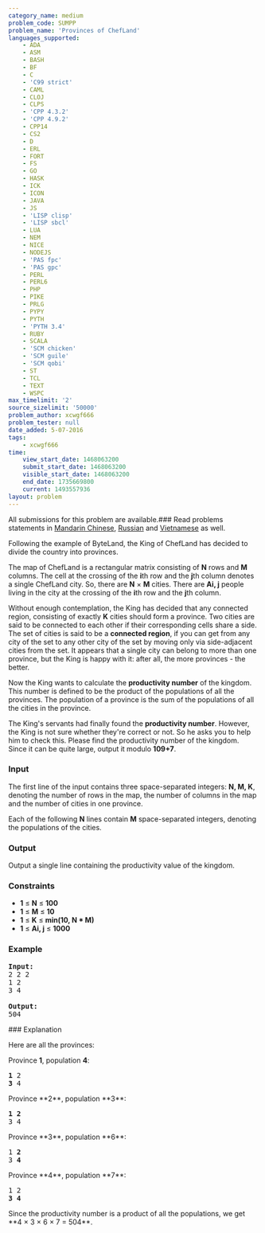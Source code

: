 ```yaml
---
category_name: medium
problem_code: SUMPP
problem_name: 'Provinces of ChefLand'
languages_supported:
    - ADA
    - ASM
    - BASH
    - BF
    - C
    - 'C99 strict'
    - CAML
    - CLOJ
    - CLPS
    - 'CPP 4.3.2'
    - 'CPP 4.9.2'
    - CPP14
    - CS2
    - D
    - ERL
    - FORT
    - FS
    - GO
    - HASK
    - ICK
    - ICON
    - JAVA
    - JS
    - 'LISP clisp'
    - 'LISP sbcl'
    - LUA
    - NEM
    - NICE
    - NODEJS
    - 'PAS fpc'
    - 'PAS gpc'
    - PERL
    - PERL6
    - PHP
    - PIKE
    - PRLG
    - PYPY
    - PYTH
    - 'PYTH 3.4'
    - RUBY
    - SCALA
    - 'SCM chicken'
    - 'SCM guile'
    - 'SCM qobi'
    - ST
    - TCL
    - TEXT
    - WSPC
max_timelimit: '2'
source_sizelimit: '50000'
problem_author: xcwgf666
problem_tester: null
date_added: 5-07-2016
tags:
    - xcwgf666
time:
    view_start_date: 1468063200
    submit_start_date: 1468063200
    visible_start_date: 1468063200
    end_date: 1735669800
    current: 1493557936
layout: problem
---
```

All submissions for this problem are available.###  Read problems statements in [Mandarin Chinese](http://www.codechef.com/download/translated/SNCKFL16/mandarin/SUMPP.pdf), [Russian](http://www.codechef.com/download/translated/SNCKFL16/russian/SUMPP.pdf) and [Vietnamese](http://www.codechef.com/download/translated/SNCKFL16/vietnamese/SUMPP.pdf) as well.

Following the example of ByteLand, the King of ChefLand has decided to divide the country into provinces.

The map of ChefLand is a rectangular matrix consisting of **N** rows and **M** columns. The cell at the crossing of the **i**th row and the **j**th column denotes a single ChefLand city. So, there are **N** × **M** cities. There are **Ai, j** people living in the city at the crossing of the **i**th row and the **j**th column.

Without enough contemplation, the King has decided that any connected region, consisting of exactly **K** cities should form a province. Two cities are said to be connected to each other if their corresponding cells share a side. The set of cities is said to be a **connected region**, if you can get from any city of the set to any other city of the set by moving only via side-adjacent cities from the set. It appears that a single city can belong to more than one province, but the King is happy with it: after all, the more provinces - the better.

Now the King wants to calculate the **productivity number** of the kingdom. This number is defined to be the product of the populations of all the provinces. The population of a province is the sum of the populations of all the cities in the province.

The King's servants had finally found the **productivity number**. However, the King is not sure whether they're correct or not. So he asks you to help him to check this. Please find the productivity number of the kingdom. Since it can be quite large, output it modulo **109+7**.

### Input

The first line of the input contains three space-separated integers: **N, M, K**, denoting the number of rows in the map, the number of columns in the map and the number of cities in one province.

Each of the following **N** lines contain **M** space-separated integers, denoting the populations of the cities.

### Output

Output a single line containing the productivity value of the kingdom.

### Constraints

- **1** ≤ **N** ≤ **100**
- **1** ≤ **M** ≤ **10**
- **1** ≤ **K** ≤ **min(10, N \* M)**
- **1** ≤ **Ai, j** ≤ **1000**

### Example

<pre><b>Input:</b>
<tt>2 2 2
1 2
3 4</tt>

<b>Output:</b>
<tt>504</tt>
</pre>### Explanation

Here are all the provinces:

Province **1**, population **4**:

<pre><tt><b>1</b> 2
<b>3</b> 4</tt>
</pre>Province **2**, population **3**:

<pre><tt><b>1 2</b>
3 4</tt>
</pre>Province **3**, population **6**:

<pre><tt>1 <b>2</b>
3 <b>4</b></tt>
</pre>Province **4**, population **7**:

<pre><tt>1 2
<b>3 4</b></tt>
</pre>Since the productivity number is a product of all the populations, we get **4 × 3 × 6 × 7 = 504**.
